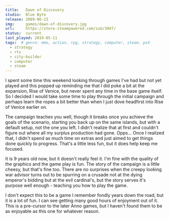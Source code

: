 ```yaml
---
title:   Dawn of Discovery 
studio:  Blue Byte
release: 2009-06-23 
img:     games/dawn-of-discovery.jpg 
url:     https://store.steampowered.com/sub/3047/
status:  current
last_played: 2019-05-11
tags:  # genre: mmo, action, rpg, strategy, computer, steam, ps4
  - strategy
  - rts
  - city-builder
  - computer
  - steam
---
```


I spent some time this weekend looking through games I've had but not yet played and this popped up reminding me that I did poke a bit at the expansion, Rise of Venice, but never spent any time in the base game itself. So I decided I would take some time to play through the initial campaign and perhaps learn the ropes a bit better than when I just dove headfirst into Rise of Venice earlier on.

The campaign teaches you well, though it breaks once you achieve the goals of the scenario, starting you back up on the same islands, but with a default setup, not the one you left. I didn't realize that at first and couldn't figure out where all my surplus production had gone. Opps... Once I realized that, I didn't spend as much time on extras and just aimed to get things done quickly to progress. That's a little less fun, but it does help keep me focused.

It is 9 years old now, but it doesn't really feel it. I'm fine with the quality of the graphics and the game play is fun. The story of the campaign is a little cheesy, but that's fine too. There are no surprises when the creepy looking war advisor turns out to be spurring on a crusade not at the dying emperor's bidding but at the evil cardinal's, but the story serves it's purpose well enough - teaching you how to play the game.

I don't expect this to be a game I remember fondly years down the road, but it is a lot of fun. I can see getting many good hours of enjoyment out of it. This is a pre-cursor to the later Anno games, but I haven't found them to be as enjoyable as this one for whatever reason.